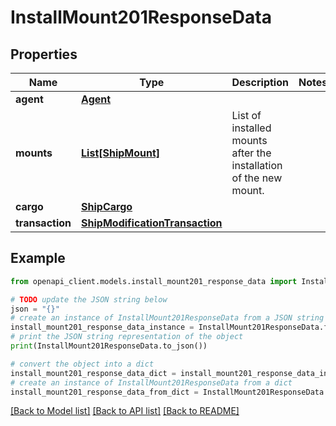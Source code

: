 # InstallMount201ResponseData


## Properties

Name | Type | Description | Notes
------------ | ------------- | ------------- | -------------
**agent** | [**Agent**](Agent.md) |  | 
**mounts** | [**List[ShipMount]**](ShipMount.md) | List of installed mounts after the installation of the new mount. | 
**cargo** | [**ShipCargo**](ShipCargo.md) |  | 
**transaction** | [**ShipModificationTransaction**](ShipModificationTransaction.md) |  | 

## Example

```python
from openapi_client.models.install_mount201_response_data import InstallMount201ResponseData

# TODO update the JSON string below
json = "{}"
# create an instance of InstallMount201ResponseData from a JSON string
install_mount201_response_data_instance = InstallMount201ResponseData.from_json(json)
# print the JSON string representation of the object
print(InstallMount201ResponseData.to_json())

# convert the object into a dict
install_mount201_response_data_dict = install_mount201_response_data_instance.to_dict()
# create an instance of InstallMount201ResponseData from a dict
install_mount201_response_data_from_dict = InstallMount201ResponseData.from_dict(install_mount201_response_data_dict)
```
[[Back to Model list]](../README.md#documentation-for-models) [[Back to API list]](../README.md#documentation-for-api-endpoints) [[Back to README]](../README.md)


